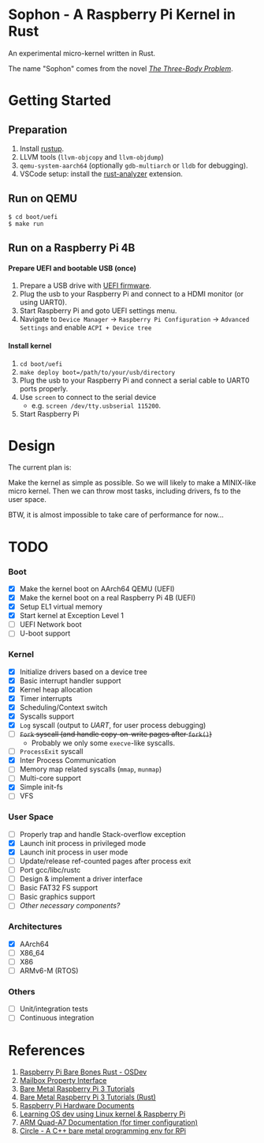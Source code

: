 # **Sophon** - A Raspberry Pi Kernel in Rust

An experimental micro-kernel written in Rust.

The name "Sophon" comes from the novel [_The Three-Body Problem_](https://en.wikipedia.org/wiki/The_Three-Body_Problem_(novel)).

# Getting Started

## Preparation


1. Install [rustup](https://rustup.rs/).
2. LLVM tools (`llvm-objcopy` and `llvm-objdump`)
3. `qemu-system-aarch64` (optionally `gdb-multiarch` or `lldb` for debugging).
4. VSCode setup: install the [rust-analyzer](https://marketplace.visualstudio.com/items?itemName=matklad.rust-analyzer) extension.


## Run on QEMU

```console
$ cd boot/uefi
$ make run
```

## Run on a Raspberry Pi 4B

#### Prepare UEFI and bootable USB (once)

1. Prepare a USB drive with [UEFI firmware](https://github.com/pftf/RPi4).
2. Plug the usb to your Raspberry Pi and connect to a HDMI monitor (or using UART0).
3. Start Raspberry Pi and goto UEFI settings menu.
4. Navigate to `Device Manager` → `Raspberry Pi Configuration` → `Advanced Settings` and enable `ACPI + Device tree`

#### Install kernel

1. `cd boot/uefi`
2. `make deploy boot=/path/to/your/usb/directory`
3. Plug the usb to your Raspberry Pi and connect a serial cable to UART0 ports properly.
4. Use `screen` to connect to the serial device
   - e.g. `screen /dev/tty.usbserial 115200`.
5. Start Raspberry Pi

# Design

The current plan is:

Make the kernel as simple as possible. So we will likely to make a MINIX-like
micro kernel. Then we can throw most tasks, including drivers, fs to the user
space.

BTW, it is almost impossible to take care of performance for now...

# TODO

### Boot

- [x] Make the kernel boot on AArch64 QEMU (UEFI)
- [x] Make the kernel boot on a real Raspberry Pi 4B (UEFI)
- [x] Setup EL1 virtual memory
- [x] Start kernel at Exception Level 1
- [ ] UEFI Network boot
- [ ] U-boot support

### Kernel

- [x] Initialize drivers based on a device tree
- [x] Basic interrupt handler support
- [x] Kernel heap allocation
- [x] Timer interrupts
- [x] Scheduling/Context switch
- [x] Syscalls support
- [x] `Log` syscall (output to *UART*, for user process debugging)
- [ ] ~~`Fork` syscall (and handle copy-on-write pages after `fork()`)~~
  - Probably we only some `execve`-like syscalls.
- [ ] `ProcessExit` syscall
- [x] Inter Process Communication
- [ ] Memory map related syscalls (`mmap`, `munmap`)
- [ ] Multi-core support
- [x] Simple init-fs
- [ ] VFS

### User Space

- [ ] Properly trap and handle Stack-overflow exception
- [x] Launch init process in privileged mode
- [x] Launch init process in user mode
- [ ] Update/release ref-counted pages after process exit
- [ ] Port gcc/libc/rustc
- [ ] Design & implement a driver interface
- [ ] Basic FAT32 FS support
- [ ] Basic graphics support
- [ ] *Other necessary components?*

### Architectures

- [x] AArch64
- [ ] X86_64
- [ ] X86
- [ ] ARMv6-M (RTOS)

### Others

- [ ] Unit/integration tests
- [ ] Continuous integration

# References

1. [Raspberry Pi Bare Bones Rust - OSDev](https://wiki.osdev.org/Raspberry_Pi_Bare_Bones_Rust)
2. [Mailbox Property Interface](https://github.com/raspberrypi/firmware/wiki/Mailbox-property-interface)
3. [Bare Metal Raspberry Pi 3 Tutorials](https://github.com/bztsrc/raspi3-tutorial)
4. [Bare Metal Raspberry Pi 3 Tutorials (Rust)](https://github.com/rust-embedded/rust-raspi3-OS-tutorials)
5. [Raspberry Pi Hardware Documents](https://github.com/raspberrypi/documentation/tree/master/hardware/raspberrypi)
6. [Learning OS dev using Linux kernel & Raspberry Pi](https://github.com/s-matyukevich/raspberry-pi-os)
7. [ARM Quad-A7 Documentation (for timer configuration)](https://github.com/raspberrypi/documentation/blob/master/hardware/raspberrypi/bcm2836/QA7_rev3.4.pdf)
8. [Circle - A C++ bare metal programming env for RPi](https://github.com/rsta2/circle)
